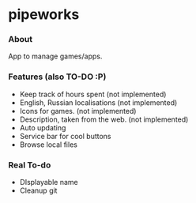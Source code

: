 # pipeworks 
### About
App to manage games/apps.

### Features (also TO-DO :P)
* Keep track of hours spent (not implemented)
* English, Russian localisations (not implemented)
* Icons for games. (not implemented)
* Description, taken from the web. (not implemented)
* Auto updating
* Service bar for cool buttons
* Browse local files

### Real To-do
* DIsplayable name
* Cleanup git